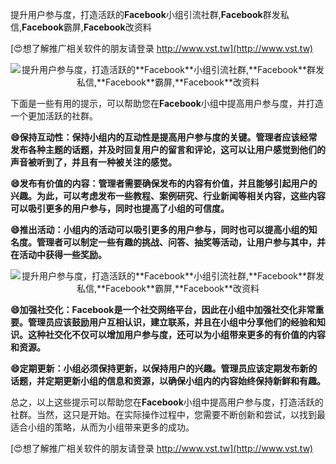 提升用户参与度，打造活跃的**Facebook**小组引流社群,**Facebook**群发私信,**Facebook**霸屏,**Facebook**改资料

[😍想了解推广相关软件的朋友请登录 http://www.vst.tw](http://www.vst.tw)

 <center><img src="https://vst.tw/MP4/tuiguang/png/1.png" alt="提升用户参与度，打造活跃的**Facebook**小组引流社群,**Facebook**群发私信,**Facebook**霸屏,**Facebook**改资料"></center>

下面是一些有用的提示，可以帮助您在**Facebook**小组中提高用户参与度，并打造一个更加活跃的社群。

**😄保持互动性：保持小组内的互动性是提高用户参与度的关键。管理者应该经常发布各种主题的话题，并及时回复用户的留言和评论，这可以让用户感觉到他们的声音被听到了，并且有一种被关注的感觉。**

**😄发布有价值的内容：管理者需要确保发布的内容有价值，并且能够引起用户的兴趣。为此，可以考虑发布一些教程、案例研究、行业新闻等相关内容，这些内容可以吸引更多的用户参与，同时也提高了小组的可信度。**

**😄推出活动：小组内的活动可以吸引更多的用户参与，同时也可以提高小组的知名度。管理者可以制定一些有趣的挑战、问答、抽奖等活动，让用户参与其中，并在活动中获得一些奖励。**

 <center><img src="https://vst.tw/MP4/tuiguang/png/1.png" alt="提升用户参与度，打造活跃的**Facebook**小组引流社群,**Facebook**群发私信,**Facebook**霸屏,**Facebook**改资料"></center>

**😄加强社交化：**Facebook**是一个社交网络平台，因此在小组中加强社交化非常重要。管理员应该鼓励用户互相认识，建立联系，并且在小组中分享他们的经验和知识。这种社交化不仅可以增加用户参与度，还可以为小组带来更多的有价值的内容和资源。**

**😄定期更新：小组必须保持更新，以保持用户的兴趣。管理员应该定期发布新的话题，并定期更新小组的信息和资源，以确保小组内的内容始终保持新鲜和有趣。**

总之，以上这些提示可以帮助您在**Facebook**小组中提高用户参与度，打造活跃的社群。当然，这只是开始。在实际操作过程中，您需要不断创新和尝试，以找到最适合小组的策略，从而为小组带来更多的成功。

[😍想了解推广相关软件的朋友请登录 http://www.vst.tw](http://www.vst.tw)



